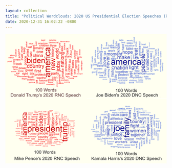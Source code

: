 ```yaml
---
layout: collection
title: "Political Wordclouds: 2020 US Presidential Election Speeches (R)"
date: 2020-12-31 16:02:22 -0800
---
```



![Political Wordclouds: 2020 US Presidential Election Speeches](\images\AllCampaignClouds.png "Political Wordclouds: 2020 US Presidential Election Speeches")

